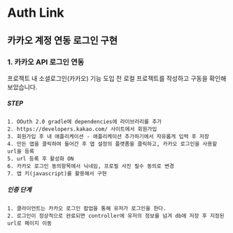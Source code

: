 # Auth Link 

## 카카오 계정 연동 로그인 구현

### 1. 카카오 API 로그인 연동
프로젝트 내 소셜로그인(카카오) 기능 도입 전 로컬 프로젝트를 작성하고 구동을 확인해보았습니다.

##### STEP
    1. OOuth 2.0 gradle에 dependencies에 라이브러리를 추가
    2. https://developers.kakao.com/ 사이트에서 회원가입
    3. 회원가입 후 내 애플리케이션 - 애플리케이션 추가하기에서 자유롭게 입력 후 저장
    4. 만든 앱을 클릭하여 들어간 후 앱 설정의 플랫폼을 클릭하고, 카카오 로그인을 사용할 url을 등록
    5. url 등록 후 활성화 ON
    6. 카카오 로그인 동의항목에서 닉네임, 프로필 사진 필수 동의로 변경
    7. 앱 키(javascript)를 활용해서 구현


##### 인증 단계
    1. 클라이언트는 카카오 로그인 팝업을 통해 유저가 로그인을 한다.
    2. 로그인이 정상적으로 완료되면 controller에 유저의 정보를 넘겨 db에 저장 후 지정된 url로 페이지 이동


